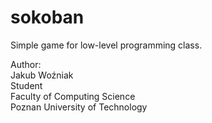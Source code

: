 sokoban
=======

Simple game for low-level programming class.  
  
Author:  
Jakub Woźniak  
Student  
Faculty of Computing Science  
Poznan University of Technology  
